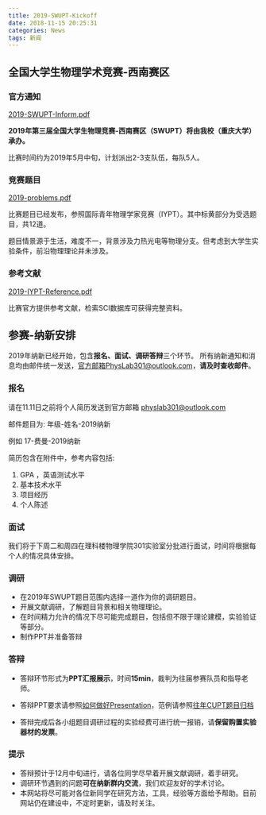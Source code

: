 ```yaml
---
title: 2019-SWUPT-Kickoff
date: 2018-11-15 20:25:31
categories: News
tags: 新闻
---
```


## 全国大学生物理学术竞赛-西南赛区

### 官方通知

[2019-SWUPT-Inform.pdf](/asset/files/CUPT/2019/2019-SWUPT-Inform.pdf)

**2019年第三届全国大学生物理竞赛-西南赛区（SWUPT）将由我校（重庆大学）承办。**

比赛时间约为2019年5月中旬，计划派出2-3支队伍，每队5人。

### 竞赛题目 
[2019-problems.pdf](/asset/files/CUPT/2019/2019-problems.pdf)

比赛题目已经发布，参照国际青年物理学家竞赛（IYPT）。其中标黄部分为受选题目，共12道。

题目情景源于生活，难度不一，背景涉及力热光电等物理分支。但考虑到大学生实验条件，前沿物理理论并未涉及。

### 参考文献
[2019-IYPT-Reference.pdf](/asset/files/CUPT/2019/2019-IYPT-Reference.pdf)

比赛官方提供参考文献，检索SCI数据库可获得完整资料。


## 参赛-纳新安排

2019年纳新已经开始，包含**报名、面试、调研答辩**三个环节。
所有纳新通知和消息均由邮件统一发送，官方邮箱PhysLab301@outlook.com，**请及时查收邮件**。

### 报名

请在11.11日之前将个人简历发送到官方邮箱
physlab301@outlook.com

邮件题目为: 年级-姓名-2019纳新

例如 17-费曼-2019纳新

简历包含在附件中，参考内容包括:
1. GPA ，英语测试水平
2. 基本技术水平
3. 项目经历
4. 个人陈述

### 面试

我们将于下周二和周四在理科楼物理学院301实验室分批进行面试，时间将根据每个人的情况具体安排。

### 调研
- 在2019年SWUPT题目范围内选择一道作为你的调研题目。
- 开展文献调研，了解题目背景和相关物理理论。
- 在时间精力允许的情况下尽可能完成题目，包括但不限于理论建模，实验验证等部分。
- 制作PPT并准备答辩


### 答辩

- 答辩环节形式为**PPT汇报展示**，时间**15min**，裁判为往届参赛队员和指导老师。

- 答辩PPT要求请参照[如何做好Presentation](/Research/art-of-presentation/index.html)，范例请参照[往年CUPT题目归档](/Archive/cupt-archive-2018/index.html)

- 答辩完成后各小组题目调研过程的实验经费可进行统一报销，请**保留购置实验器材的发票**。


### 提示
- 答辩预计于12月中旬进行，请各位同学尽早着开展文献调研，着手研究。
- 调研环节遇到的问题**可在纳新群内交流**，我们欢迎友好的学术讨论。
- 本网站将尽可能对各位新同学在研究方法，工具，经验等方面给予帮助。目前网站仍在建设中，不定时更新，请及时关注。

